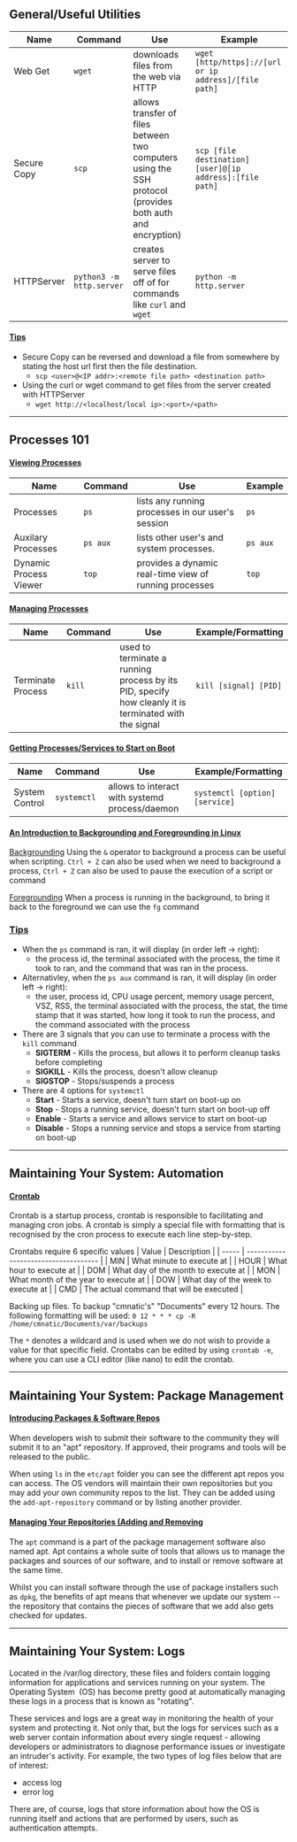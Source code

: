 ## General/Useful Utilities

| Name        | Command                  | Use                                                                                                       | Example                                                  |
| ----------- | ------------------------ | --------------------------------------------------------------------------------------------------------- | -------------------------------------------------------- |
| Web Get     | `wget`                   | downloads files from the web via HTTP                                                                     | `wget [http/https]://[url or ip address]/[file path]`    |
| Secure Copy | `scp`                    | allows transfer of files between two computers using the SSH protocol (provides both auth and encryption) | `scp [file destination] [user]@[ip address]:[file path]` |
| HTTPServer  | `python3 -m http.server` | creates server to serve files off of for commands like `curl` and `wget`                                  | `python -m http.server`                                  |

#### <u>Tips</u>
- Secure Copy can be reversed and download a file from somewhere by stating the host url first then the file destination.
	- `scp <user>@<IP addr>:<remote file path> <destination path>`
- Using the curl or wget command to get files from the server created with HTTPServer 
	- `wget http://<localhost/local ip>:<port>/<path>`

---

## Processes 101

#### <u>Viewing Processes</u>

| Name                   | Command  | Use                                                    | Example    |
| ---------------------- | -------- | ------------------------------------------------------ | ---------- |
| Processes              | `ps`     | lists any running processes in our user's session      | `ps` |
| Auxilary Processes     | `ps aux` | lists other user's and system processes.               | `ps aux` |
| Dynamic Process Viewer | `top`    | provides a dynamic real-time view of running processes | `top` |

#### <u>Managing Processes</u>

| Name              | Command | Use                                                                                                  | Example/Formatting             |
| ----------------- | ------- | ---------------------------------------------------------------------------------------------------- | ------------------- |
| Terminate Process | `kill`  | used to terminate a running process by its PID, specify how cleanly it is terminated with the signal | `kill [signal] [PID]` |         |         |                                                                                                      |                     |

#### <u>Getting Processes/Services to Start on Boot</u>

| Name           | Command     | Use                                            | Example/Formatting                                           |
| -------------- | ----------- | ---------------------------------------------- | ------------------------------------------------------------ |
| System Control | `systemctl` | allows to interact with systemd process/daemon | `systemctl [option] [service]` | Ex: `systemctl start apache2` |

#### <u>An Introduction to Backgrounding and Foregrounding in Linux</u>

<u>Backgrounding</u>
Using the `&` operator to background a process can be useful when scripting. `Ctrl + Z` can also be used when we need to background a process, `Ctrl + Z` can also be used to pause the execution of a script or command

<u>Foregrounding</u>
When a process is running in the background, to bring it back to the foreground we can use the `fg` command

### <u>Tips</u>
- When the `ps` command is ran, it will display (in order left -> right):
	- the process id, the terminal associated with the process, the time it took to ran, and the command that was ran in the process.
- Alternativley, when the `ps aux` command is ran, it will display (in order left -> right):
	- the user, process id, CPU usage percent, memory usage percent, VSZ, RSS, the terminal associated with the process, the stat, the time stamp that it was started, how long it took to run the process, and the command associated with the process
- There are 3 signals that you can use to terminate a process with the `kill` command
	- **SIGTERM** - Kills the process, but allows it to perform cleanup tasks before completing
	- **SIGKILL** - Kills the process, doesn't allow cleanup
	- **SIGSTOP** - Stops/suspends a process
- There are 4 options for `systemctl`
	- **Start** - Starts a service, doesn't turn start on boot-up on
	- **Stop** - Stops a running service, doesn't turn start on boot-up off
	- **Enable** - Starts a service and allows service to start on boot-up
	- **Disable** - Stops a running service and stops a service from starting on boot-up

---

## Maintaining Your System: Automation

#### <u>Crontab</u>

Crontab is a startup process, crontab is responsible to facilitating and managing cron jobs. A crontab is simply a special file with formatting that is recognised by the cron process to execute each line step-by-step.

Crontabs require 6 specific values
| Value | Description                          |
| ----- | ------------------------------------ |
| MIN   | What minute to execute at            |
| HOUR  | What hour to execute at              |
| DOM   | What day of the month to execute at  |
| MON   | What month of the year to execute at |
| DOW   | What day of the week to execute at   |
| CMD   | The actual command that will be executed                                     |

Backing up files. To backup "cmnatic's" "Documents" every 12 hours. The following formatting will be used: `0 12 * * * cp -R /home/cmnatic/Documents/var/backups`

The `*` denotes a wildcard and is used when we do not wish to provide a value for that specific field. Crontabs can be edited by using `crontab -e`, where you can use a CLI editor (like nano) to edit the crontab.

---

## Maintaining Your System: Package Management

#### <u>Introducing Packages & Software Repos</u>

When developers wish to submit their software to the community they will submit it to an "apt" repository. If approved, their programs and tools will be released to the public.

When using `ls` in the `etc/apt` folder you can see the different apt repos you can access. The OS vendors will maintain their own repositories but you may add your own community repos to the list. They can be added using the `add-apt-repository` command or by listing another provider.

#### <u>Managing Your Repositories (Adding and Removing</u>

The `apt` command is a part of the package management software also named apt. Apt contains a whole suite of tools that allows us to manage the packages and sources of our software, and to install or remove software at the same time.

Whilst you can install software through the use of package installers such as `dpkg`, the benefits of apt means that whenever we update our system -- the repository that contains the pieces of software that we add also gets checked for updates.

---

## Maintaining Your System: Logs

Located in the /var/log directory, these files and folders contain logging information for applications and services running on your system. The Operating System  (OS) has become pretty good at automatically managing these logs in a process that is known as "rotating".

These services and logs are a great way in monitoring the health of your system and protecting it. Not only that, but the logs for services such as a web server contain information about every single request - allowing developers or administrators to diagnose performance issues or investigate an intruder's activity. For example, the two types of log files below that are of interest:

-   access log
-   error log

There are, of course, logs that store information about how the OS is running itself and actions that are performed by users, such as authentication attempts.